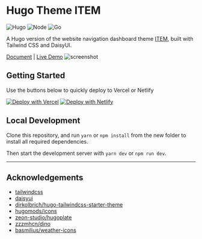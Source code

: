 # Hugo Theme ITEM

![Hugo](https://img.shields.io/badge/Hugo-0.130.0-blue?logo=hugo)
![Node](https://img.shields.io/badge/Node.js-20.17.0-brightgreen?logo=node.js)
![Go](https://img.shields.io/badge/Go-1.22.0-blue?logo=go)

A Hugo version of the website navigation dashboard theme [ITEM](https://github.com/fordes123/ITEM), built with Tailwind CSS and DaisyUI.  

[Document](https://github.com/fordes123/hugo-theme-item/wiki) | [Live Demo](https://item-hugo.netlify.app/)
![screenshot](https://github.com/user-attachments/assets/ec71d4e3-bde1-4834-90cf-18e29de856f4)


## Getting Started

Use the buttons below to quickly deploy to Vercel or Netlify

[![Deploy with Vercel](https://vercel.com/button)](https://vercel.com/new/clone?repository-url=https://github.com/fordes123/hugo-theme-item)
[![Deploy with Netlify](https://www.netlify.com/img/deploy/button.svg)](https://app.netlify.com/start/deploy?repository=https://github.com/fordes123/hugo-theme-item&stack=)

## Local Development

Clone this repository, and run `yarn` or `npm install` from the new folder to install all required dependencies.

Then start the development server with `yarn dev` or `npm run dev`.

---

## Acknowledgements

- [tailwindcss](https://github.com/tailwindcss/tailwindcss)
- [daisyui](https://github.com/saadeghi/daisyui)
- [dirkolbrich/hugo-tailwindcss-starter-theme](https://github.com/dirkolbrich/hugo-tailwindcss-starter-theme)
- [hugomods/icons](https://github.com/hugomods/icons)
- [zeon-studio/hugoplate](https://github.com/zeon-studio/hugoplate)
- [zzzmhcn/dino](https://github.com/zzzmhcn/dino)
- [basmilius/weather-icons](https://github.com/basmilius/weather-icons)
